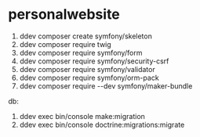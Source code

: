 # personalwebsite
1. ddev composer create symfony/skeleton
2. ddev composer require twig
3. ddev composer require symfony/form
4. ddev composer require symfony/security-csrf
5. ddev composer require symfony/validator
6. ddev composer require symfony/orm-pack
7. ddev composer require --dev symfony/maker-bundle

db:
1. ddev exec bin/console make:migration
2. ddev exec bin/console doctrine:migrations:migrate
